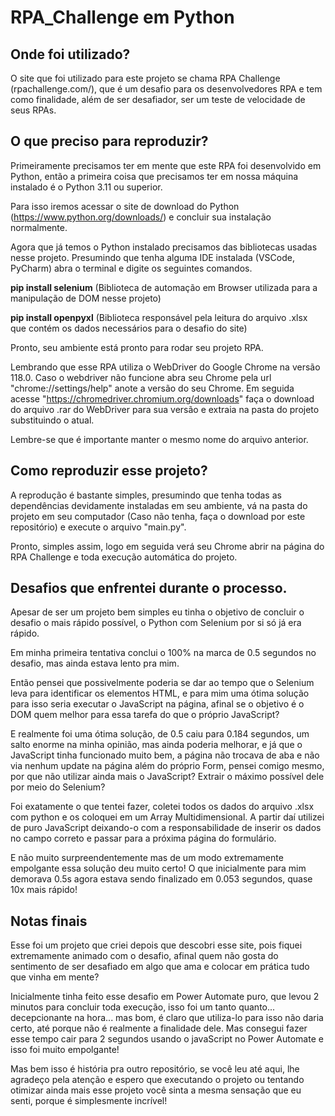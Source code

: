 ﻿# RPA_Challenge em Python

## Onde foi utilizado?
O site que foi utilizado para este projeto se chama RPA Challenge (rpachallenge.com/), que é um desafio para os desenvolvedores RPA e tem como finalidade, além de ser desafiador, ser um teste de velocidade de seus RPAs.

## O que preciso para reproduzir?
Primeiramente precisamos ter em mente que este RPA foi desenvolvido em Python, então a primeira coisa que precisamos ter em nossa máquina instalado é o Python 3.11 ou superior.

Para isso iremos acessar o site de download do Python (https://www.python.org/downloads/) e concluir sua instalação normalmente.

Agora que já temos o Python instalado precisamos das bibliotecas usadas nesse projeto.
Presumindo que tenha alguma IDE instalada (VSCode, PyCharm) abra o terminal e digite os seguintes comandos.

**pip install selenium**
(Biblioteca de automação em Browser utilizada para a manipulação de DOM nesse projeto)

**pip install openpyxl**
(Biblioteca responsável pela leitura do arquivo .xlsx que contém os dados necessários para o desafio do site)

Pronto, seu ambiente está pronto para rodar seu projeto RPA.

Lembrando que esse RPA utiliza o WebDriver do Google Chrome na versão 118.0.
Caso o webdriver não funcione abra seu Chrome pela url "chrome://settings/help" anote a versão do seu Chrome.
Em seguida acesse "https://chromedriver.chromium.org/downloads" faça o download do arquivo .rar do WebDriver para sua versão e extraia na pasta do projeto substituindo o atual. 

Lembre-se que é importante manter o mesmo nome do arquivo anterior.

## Como reproduzir esse projeto?
A reprodução é bastante simples, presumindo que tenha todas as dependências devidamente instaladas em seu ambiente, vá na pasta do projeto em seu computador (Caso não tenha, faça o download por este repositório) e execute o arquivo "main.py".

Pronto, simples assim, logo em seguida verá seu Chrome abrir na página do RPA Challenge e toda execução automática do projeto.

## Desafios que enfrentei durante o processo.
Apesar de ser um projeto bem simples eu tinha o objetivo de concluir o desafio o mais rápido possível, o Python com Selenium por si só já era rápido.

Em minha primeira tentativa conclui o 100% na marca de 0.5 segundos no desafio, mas ainda estava lento pra mim.

Então pensei que possivelmente poderia se dar ao tempo que o Selenium leva para identificar os elementos HTML, e para mim uma ótima solução para isso seria executar o JavaScript na página, afinal se o objetivo é o DOM quem melhor para essa tarefa do que o próprio JavaScript?

E realmente foi uma ótima solução, de 0.5 caiu para 0.184 segundos, um salto enorme na minha opinião, mas ainda poderia melhorar, e já que o JavaScript tinha funcionado muito bem, a página não trocava de aba e não via nenhum update na página além do próprio Form, pensei comigo mesmo, por que não utilizar ainda mais o JavaScript? Extrair o máximo possível dele por meio do Selenium?

Foi exatamente o que tentei fazer, coletei todos os dados do arquivo .xlsx com python e os coloquei em um Array Multidimensional. A partir daí utilizei de puro JavaScript deixando-o com a responsabilidade de inserir os dados no campo correto e passar para a próxima página do formulário.

E não muito surpreendentemente mas de um modo extremamente empolgante essa solução deu muito certo! O que inicialmente para mim demorava 0.5s agora estava sendo finalizado em 0.053 segundos, quase 10x mais rápido! 


## Notas finais
Esse foi um projeto que criei depois que descobri esse site, pois fiquei extremamente animado com o desafio, afinal quem não gosta do sentimento de ser desafiado em algo que ama e colocar em prática tudo que vinha em mente?

Inicialmente tinha feito esse desafio em Power Automate puro, que levou 2 minutos para concluir toda execução, isso foi um tanto quanto... decepcionante na hora... mas bom, é claro que utiliza-lo para isso não daria certo, até porque não é realmente a finalidade dele. Mas consegui fazer esse tempo cair para 2 segundos usando o javaScript no Power Automate e isso foi muito empolgante! 

Mas bem isso é história pra outro repositório, se você leu até aqui, lhe agradeço pela atenção e espero que executando o projeto ou tentando otimizar ainda mais esse projeto você sinta a mesma sensação que eu senti, porque é simplesmente incrível!
